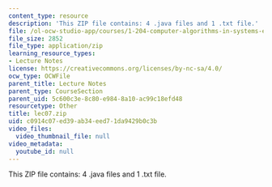 ```yaml
---
content_type: resource
description: 'This ZIP file contains: 4 .java files and 1 .txt file.'
file: /ol-ocw-studio-app/courses/1-204-computer-algorithms-in-systems-engineering-spring-2010/c0914c07ed39ab34eed71da9429b0c3b_lec07.zip
file_size: 2852
file_type: application/zip
learning_resource_types:
- Lecture Notes
license: https://creativecommons.org/licenses/by-nc-sa/4.0/
ocw_type: OCWFile
parent_title: Lecture Notes
parent_type: CourseSection
parent_uid: 5c600c3e-8c80-e984-8a10-ac99c18efd48
resourcetype: Other
title: lec07.zip
uid: c0914c07-ed39-ab34-eed7-1da9429b0c3b
video_files:
  video_thumbnail_file: null
video_metadata:
  youtube_id: null
---
```

This ZIP file contains: 4 .java files and 1 .txt file.